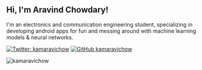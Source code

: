 <h2> Hi, I'm Aravind Chowdary! </h2>
I'm an electronics and communication engineering student, specializing in developing android apps for fun and messing around with machine learning models & neural networks.


[![Twitter: kamaravichow](https://img.shields.io/twitter/follow/kamaravichow?style=for-the-badge)](https://twitter.com/kamaravichow)
[![GitHub kamaravichow](https://img.shields.io/github/followers/kamaravichow?label=Follow%20Now&style=for-the-badge)](https://github.com/kamaravichow)

<p><img align="left" src="https://github-readme-stats.vercel.app/api/top-langs/?username=kamaravichow&layout=compact&hide=html" alt="kamaravichow" /></p>
